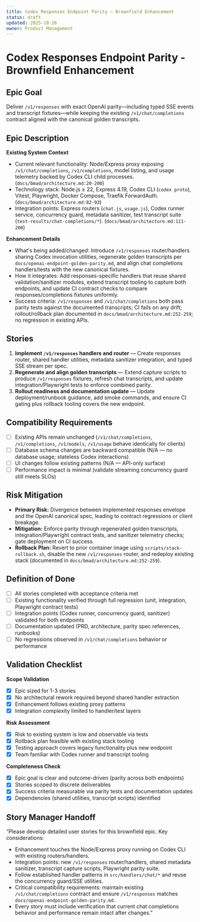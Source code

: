 ```yaml
---
title: Codex Responses Endpoint Parity — Brownfield Enhancement
status: draft
updated: 2025-10-26
owner: Product Management
---
```


# Codex Responses Endpoint Parity - Brownfield Enhancement

## Epic Goal

Deliver `/v1/responses` with exact OpenAI parity—including typed SSE events and transcript fixtures—while keeping the existing `/v1/chat/completions` contract aligned with the canonical golden transcripts.

## Epic Description

**Existing System Context**

- Current relevant functionality: Node/Express proxy exposing `/v1/chat/completions`, `/v1/completions`, model listing, and usage telemetry backed by Codex CLI child processes. (`docs/bmad/architecture.md:20-200`)
- Technology stack: Node.js ≥ 22, Express 4.19, Codex CLI (`codex proto`), Vitest, Playwright, Docker Compose, Traefik ForwardAuth. (`docs/bmad/architecture.md:82-93`)
- Integration points: Express routers (`chat.js`, `usage.js`), Codex runner service, concurrency guard, metadata sanitizer, test transcript suite (`test-results/chat-completions/*`). (`docs/bmad/architecture.md:111-200`)

**Enhancement Details**

- What's being added/changed: Introduce `/v1/responses` router/handlers sharing Codex invocation utilities, regenerate golden transcripts per `docs/openai-endpoint-golden-parity.md`, and align chat completions handlers/tests with the new canonical fixtures.
- How it integrates: Add responses-specific handlers that reuse shared validation/sanitizer modules, extend transcript tooling to capture both endpoints, and update CI contract checks to compare responses/completions fixtures uniformly.
- Success criteria: `/v1/responses` and `/v1/chat/completions` both pass parity tests against the documented transcripts; CI fails on any drift; rollout/rollback plan documented in `docs/bmad/architecture.md:252-259`; no regression in existing APIs.

## Stories

1. **Implement `/v1/responses` handlers and router** — Create responses router, shared handler utilities, metadata sanitizer integration, and typed SSE stream per spec.
2. **Regenerate and align golden transcripts** — Extend capture scripts to produce `/v1/responses` fixtures, refresh chat transcripts, and update integration/Playwright tests to enforce combined parity.
3. **Rollout readiness and documentation update** — Update deployment/runbook guidance, add smoke commands, and ensure CI gating plus rollback tooling covers the new endpoint.

## Compatibility Requirements

- [ ] Existing APIs remain unchanged (`/v1/chat/completions`, `/v1/completions`, `/v1/models`, `/v1/usage` behave identically for clients)
- [ ] Database schema changes are backward compatible (N/A — no database usage; stateless Codex interactions)
- [ ] UI changes follow existing patterns (N/A — API-only surface)
- [ ] Performance impact is minimal (validate streaming concurrency guard still meets SLOs)

## Risk Mitigation

- **Primary Risk:** Divergence between implemented responses envelope and the OpenAI canonical spec, leading to contract regressions or client breakage.
- **Mitigation:** Enforce parity through regenerated golden transcripts, integration/Playwright contract tests, and sanitizer telemetry checks; gate deployment on CI success.
- **Rollback Plan:** Revert to prior container image using `scripts/stack-rollback.sh`, disable the new `/v1/responses` router, and redeploy existing stack (documented in `docs/bmad/architecture.md:252-259`).

## Definition of Done

- [ ] All stories completed with acceptance criteria met
- [ ] Existing functionality verified through full regression (unit, integration, Playwright contract tests)
- [ ] Integration points (Codex runner, concurrency guard, sanitizer) validated for both endpoints
- [ ] Documentation updated (PRD, architecture, parity spec references, runbooks)
- [ ] No regressions observed in `/v1/chat/completions` behavior or performance

## Validation Checklist

**Scope Validation**

- [x] Epic sized for 1-3 stories
- [x] No architectural rework required beyond shared handler extraction
- [x] Enhancement follows existing proxy patterns
- [x] Integration complexity limited to handler/test layers

**Risk Assessment**

- [x] Risk to existing system is low and observable via tests
- [x] Rollback plan feasible with existing stack tooling
- [x] Testing approach covers legacy functionality plus new endpoint
- [x] Team familiar with Codex runner and transcript tooling

**Completeness Check**

- [x] Epic goal is clear and outcome-driven (parity across both endpoints)
- [x] Stories scoped to discrete deliverables
- [x] Success criteria measurable via parity tests and documentation updates
- [x] Dependencies (shared utilities, transcript scripts) identified

## Story Manager Handoff

“Please develop detailed user stories for this brownfield epic. Key considerations:

- Enhancement touches the Node/Express proxy running on Codex CLI with existing routers/handlers.
- Integration points: new `/v1/responses` router/handlers, shared metadata sanitizer, transcript capture scripts, Playwright parity suite.
- Follow established handler patterns in `src/handlers/chat/*` and reuse the concurrency guard/SSE utilities.
- Critical compatibility requirements: maintain existing `/v1/chat/completions` contract and ensure `/v1/responses` matches `docs/openai-endpoint-golden-parity.md`.
- Every story must include verification that current chat completions behavior and performance remain intact after changes.”
